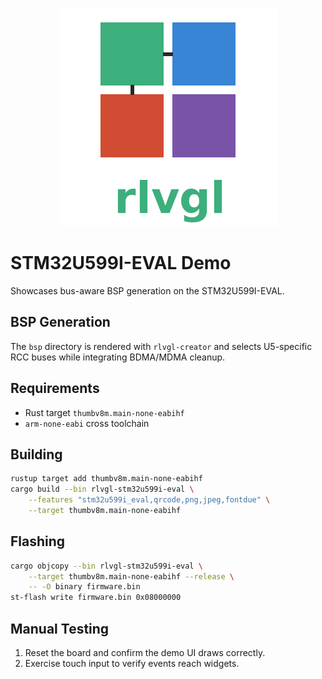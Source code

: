 <!--
examples/stm32u599i-eval/README.md - STM32U599I-EVAL board demo.
-->
<p align="center">
  <img src="../../rlvgl-logo.png" alt="rlvgl" />
</p>

# STM32U599I-EVAL Demo

Showcases bus-aware BSP generation on the STM32U599I-EVAL.

## BSP Generation
The `bsp` directory is rendered with `rlvgl-creator` and selects U5-specific RCC buses while integrating BDMA/MDMA cleanup.

## Requirements
- Rust target `thumbv8m.main-none-eabihf`
- `arm-none-eabi` cross toolchain

## Building
```bash
rustup target add thumbv8m.main-none-eabihf
cargo build --bin rlvgl-stm32u599i-eval \
    --features "stm32u599i_eval,qrcode,png,jpeg,fontdue" \
    --target thumbv8m.main-none-eabihf
```

## Flashing
```bash
cargo objcopy --bin rlvgl-stm32u599i-eval \
    --target thumbv8m.main-none-eabihf --release \
    -- -O binary firmware.bin
st-flash write firmware.bin 0x08000000
```

## Manual Testing
1. Reset the board and confirm the demo UI draws correctly.
2. Exercise touch input to verify events reach widgets.
